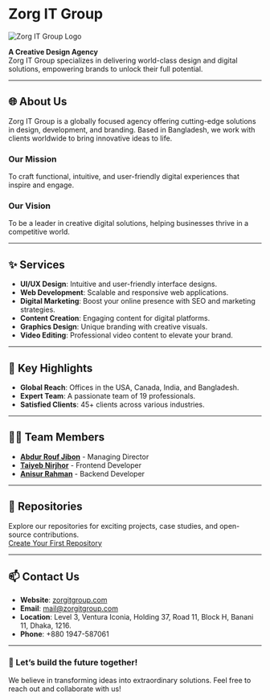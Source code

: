 # Zorg IT Group

![Zorg IT Group Logo](https://i.ibb.co.com/8PkD7CS/open-graph-img.png) <!-- Replace with your logo URL -->

**A Creative Design Agency**  
Zorg IT Group specializes in delivering world-class design and digital solutions, empowering brands to unlock their full potential.

---

## 🌐 About Us

Zorg IT Group is a globally focused agency offering cutting-edge solutions in design, development, and branding. Based in Bangladesh, we work with clients worldwide to bring innovative ideas to life.

### **Our Mission**  
To craft functional, intuitive, and user-friendly digital experiences that inspire and engage.

### **Our Vision**  
To be a leader in creative digital solutions, helping businesses thrive in a competitive world.

---

## ✨ Services

- **UI/UX Design**: Intuitive and user-friendly interface designs.
- **Web Development**: Scalable and responsive web applications.
- **Digital Marketing**: Boost your online presence with SEO and marketing strategies.
- **Content Creation**: Engaging content for digital platforms.
- **Graphics Design**: Unique branding with creative visuals.
- **Video Editing**: Professional video content to elevate your brand.

---

## 🌟 Key Highlights

- **Global Reach**: Offices in the USA, Canada, India, and Bangladesh.
- **Expert Team**: A passionate team of 19 professionals.
- **Satisfied Clients**: 45+ clients across various industries.

---

## 👩‍💻 Team Members

- **[Abdur Rouf Jibon](#)** - Managing Director
- **[Taiyeb Nirjhor](#)** - Frontend Developer
- **[Anisur Rahman](#)** - Backend Developer

---

## 📂 Repositories

Explore our repositories for exciting projects, case studies, and open-source contributions.  
[Create Your First Repository](https://github.com/organizations/Zorg-IT-Group-Official/repositories/new)

---

## 📫 Contact Us

- **Website**: [zorgitgroup.com](https://www.zorgitgroup.com)
- **Email**: [mail@zorgitgroup.com](mailto:mail@zorgitgroup.com)  
- **Location**:  Level 3, Ventura Iconia, Holding 37, Road 11, Block H, Banani 11, Dhaka, 1216. 
- **Phone**: +880 1947-587061

---

### 🚀 Let’s build the future together!
We believe in transforming ideas into extraordinary solutions. Feel free to reach out and collaborate with us!
